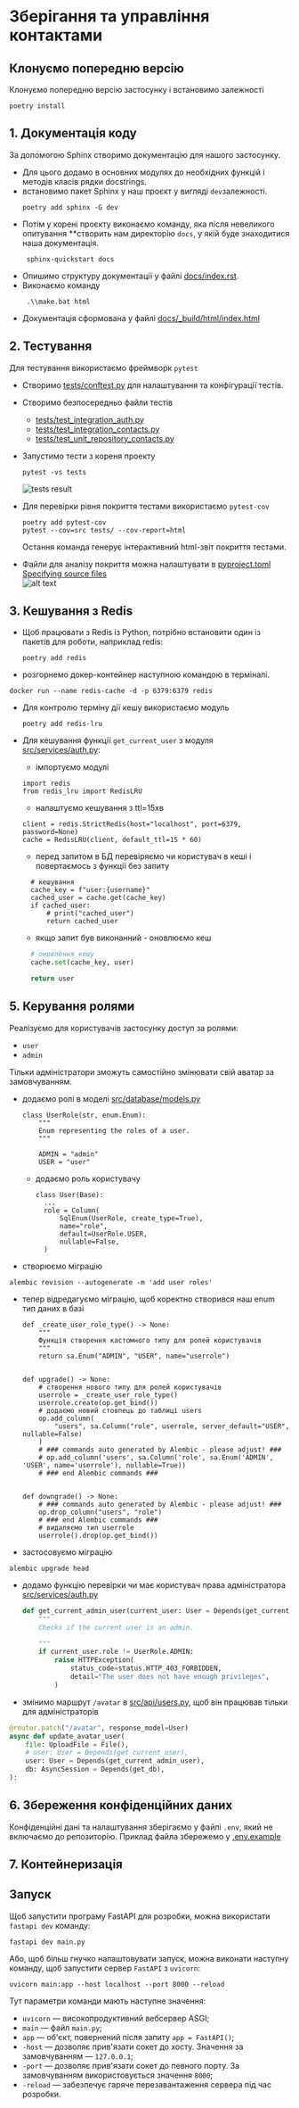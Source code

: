 # Зберігання та управління контактами

## Клонуємо попередню версію

Клонуємо попередню версію застосунку і встановимо залежності

```shell
poetry install
```

## 1. Документація коду

За допомогою Sphinx створимо документацію для нашого застосунку.

- Для цього додамо в основних модулях до необхідних функцій і методів класів рядки docstrings.
- встановимо пакет Sphinx у наш проєкт у вигляді `dev`залежності.
  ```Shell
  poetry add sphinx -G dev
  ```
- Потім у корені проєкту виконаємо команду, яка після невеликого опитування \*\*створить нам директорію `docs`, у якій буде знаходитися наша документація.
  ```Shell
   sphinx-quickstart docs
  ```
- Опишимо структуру документації у файлі [docs/index.rst](docs/index.rst).
- Виконаємо команду
  ```Shell
   .\\make.bat html
  ```
- Документація сформована у файлі [docs/\_build/html/index.html](docs/_build/html/index.html)

## 2. Тестування

Для тестування використаємо фреймворк `pytest`

- Створимо [tests/conftest.py](tests/conftest.py) для налаштування та конфігурації тестів.
- Створимо безпосередньо файли тестів
  - [tests/test_integration_auth.py](tests/test_integration_auth.py)
  - [tests/test_integration_contacts.py](tests/test_integration_contacts.py)
  - [tests/test_unit_repository_contacts.py](tests/test_unit_repository_contacts.py)
- Запустимо тести з кореня проекту

  ```shell
  pytest -vs tests
  ```

  ![tests result](md.media/001.png)

- Для перевірки рівня покриття тестами використаємо `pytest-cov`
  ```shell
  poetry add pytest-cov
  pytest --cov=src tests/ --cov-report=html
  ```
  Остання команда генерує інтерактивний html-звіт покриття тестами.
- Файли для аналізу покриття можна налаштувати в [pyproject.toml](pyproject.toml) [Specifying source files
  ](https://coverage.readthedocs.io/en/latest/source.html#source)  
   ![alt text](md.media/002.png)

## 3. Кешування з Redis

- Щоб працювати з Redis із Python, потрібно встановити один із пакетів для роботи, наприклад redis:
  ```shell
  poetry add redis
  ```
- розгорнемо докер-контейнер наступною командою в терміналі.

```shell
docker run --name redis-cache -d -p 6379:6379 redis
```

- Для контролю терміну дії кешу використаємо модуль
  ```shell
  poetry add redis-lru
  ```
- Для кешування функції `get_current_user` з модуля [src/services/auth.py](src/services/auth.py):

  - імпортуємо модулі

  ```Py
  import redis
  from redis_lru import RedisLRU
  ```

  - налаштуємо кешування з ttl=15хв

  ```Py
  client = redis.StrictRedis(host="localhost", port=6379, password=None)
  cache = RedisLRU(client, default_ttl=15 * 60)
  ```

  - перед запитом в БД перевіряємо чи користувач в кеші і повертаємось з функції без запиту

  ```Py
    # кешування
    cache_key = f"user:{username}"
    cached_user = cache.get(cache_key)
    if cached_user:
        # print("cached_user")
        return cached_user
  ```

  - якщо запит був виконанний - оновлюємо кеш

  ```py
    # оновлення кешу
    cache.set(cache_key, user)

    return user
  ```

## 5. Керування ролями

Реалізуємо для користувачів застосунку доступ за ролями:

- `user`
- `admin`

Тільки адміністратори зможуть самостійно змінювати свій аватар за замовчуванням.

- додаємо ролі в моделі [src/database/models.py](src/database/models.py)

  ```Py
  class UserRole(str, enum.Enum):
      """
      Enum representing the roles of a user.
      """

      ADMIN = "admin"
      USER = "user"
  ```

  - додаємо роль користувачу
    ```Py
    class User(Base):
      ...
      role = Column(
          SqlEnum(UserRole, create_type=True),
          name="role",
          default=UserRole.USER,
          nullable=False,
      )
    ```

- створюємо міграцію

```shell
alembic revision --autogenerate -m 'add user roles'
```

- тепер відредагуємо міграцію, щоб коректно створився наш enum тип даних в базі

  ```Py
  def _create_user_role_type() -> None:
      """
      Функція створення кастомного типу для ролей користувачів
      """
      return sa.Enum("ADMIN", "USER", name="userrole")


  def upgrade() -> None:
      # створення нового типу для ролей користувачів
      userrole = _create_user_role_type()
      userrole.create(op.get_bind())
      # додаємо новий стовпець до таблиці users
      op.add_column(
          "users", sa.Column("role", userrole, server_default="USER", nullable=False)
      )
      # ### commands auto generated by Alembic - please adjust! ###
      # op.add_column('users', sa.Column('role', sa.Enum('ADMIN', 'USER', name='userrole'), nullable=True))
      # ### end Alembic commands ###


  def downgrade() -> None:
      # ### commands auto generated by Alembic - please adjust! ###
      op.drop_column("users", "role")
      # ### end Alembic commands ###
      # видаляємо тип userrole
      userrole().drop(op.get_bind())
  ```

- застосовуємо міграцію

```shell
alembic upgrade head
```

- додамо функцію перевірки чи має користувач права адміністратора
  [src/services/auth.py](src/services/auth.py)

  ```py
  def get_current_admin_user(current_user: User = Depends(get_current_user)):
      """
      Checks if the current user is an admin.

      """
      if current_user.role != UserRole.ADMIN:
          raise HTTPException(
              status_code=status.HTTP_403_FORBIDDEN,
              detail="The user does not have enough privileges",
          )
  ```

- змінимо маршрут `/avatar` в [src/api/users.py](src/api/users.py), щоб він працював тільки для адміністраторів

```py
@router.patch("/avatar", response_model=User)
async def update_avatar_user(
    file: UploadFile = File(),
    # user: User = Depends(get_current_user),
    user: User = Depends(get_current_admin_user),
    db: AsyncSession = Depends(get_db),
):
```

## 6. Збереження конфіденційних даних

Конфіденційні дані та налаштування зберігаємо у файлі `.env`, який не включаємо до репозиторію.
Приклад файла збережемо у [.env.example](.env.example)

## 7. Контейнеризація

## Запуск

Щоб запустити програму FastAPI для розробки, можна використати `fastapi dev` команду:

    fastapi dev main.py

Або, щоб більш гнучко налаштовувати запуск, можна виконати наступну команду, щоб запустити сервер `FastAPI` з `uvicorn`:

    uvicorn main:app --host localhost --port 8000 --reload

Тут параметри команди мають наступне значення:

- `uvicorn` — високопродуктивний вебсервер ASGI;
- `main` — файл `main.py`;
- `app` — об'єкт, повернений після запиту `app = FastAPI()`;
- `-host` — дозволяє прив'язати сокет до хосту. Значення за замовчуванням — `127.0.0.1`;
- `-port` — дозволяє прив'язати сокет до певного порту. За замовчуванням використовується значення `8000`;
- `-reload` — забезпечує гаряче перезавантаження сервера під час розробки.
